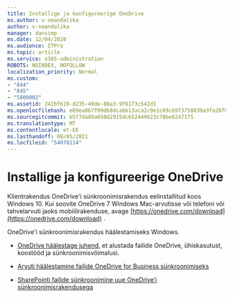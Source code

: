 ```yaml
---
title: Installige ja konfigureerige OneDrive
ms.author: v-smandalika
author: v-smandalika
manager: dansimp
ms.date: 12/04/2020
ms.audience: ITPro
ms.topic: article
ms.service: o365-administration
ROBOTS: NOINDEX, NOFOLLOW
localization_priority: Normal
ms.custom:
- "844"
- "845"
- "5800002"
ms.assetid: 242bf619-d235-49de-88a3-9f6173c542d1
ms.openlocfilehash: e69ea8b7f99db8dcabb13aca2c9e1c69cb9f3758839a3fa28f0b0b9a5b6a534c
ms.sourcegitcommit: b5f7da89a650d2915dc652449623c78be6247175
ms.translationtype: MT
ms.contentlocale: et-EE
ms.lasthandoff: 08/05/2021
ms.locfileid: "54078114"
---
```

# <a name="install-and-configure-onedrive"></a>Installige ja konfigureerige OneDrive

Klientrakendus OneDrive'i sünkroonimisrakendus eelinstallitud koos Windows 10. Kui soovite OneDrive 7 Windows Mac-arvutisse või telefoni või tahvelarvuti jaoks mobiilirakenduse, avage [https://onedrive.com/download](https://onedrive.com/download) .
  
OneDrive'i sünkroonimisrakendus häälestamiseks Windows.
  
- [OneDrive häälestage juhend,](https://admin.microsoft.com/adminportal/home#/modernonboarding/onedrivequickstartguide) et alustada failide OneDrive, ühiskasutust, koostööd ja sünkroonimisvõimalusi.

- [Arvuti häälestamine failide OneDrive for Business sünkroonimiseks](https://go.microsoft.com/fwlink/?linkid=533375)

- [SharePointi failide sünkroonimine uue OneDrive’i sünkroonimisrakendusega](https://go.microsoft.com/fwlink/?linkid=871666)
